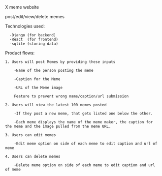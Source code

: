 X meme website

post/edit/view/delete memes

Technologies used:

      -Django (for backend)
      -React  (for frontend)
      -sqlite (storing data)


Product flows:

    1. Users will post Memes by providing these inputs

        -Name of the person posting the meme

        -Caption for the Meme

        -URL of the Meme image

        Feature to prevent wrong name/caption/url submission

    2. Users will view the latest 100 memes posted

        -If they post a new meme, that gets listed one below the other.

        -Each meme displays the name of the meme maker, the caption for the meme and the image pulled from the meme URL.

    3. Users can edit memes
        
        -Edit meme option on side of each meme to edit caption and url of meme

    4. Users can delete memes
        
        -Delete meme option on side of each meme to edit caption and url of meme


